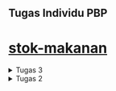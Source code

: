 ## Tugas Individu PBP

# [stok-makanan](https://stok-nyamnyam.adaptable.app/)

<details>
<summary> Tugas 3 </summary>

## Perbedaan antara _form_ `POST`dan `GET` dalam Django

Method `POST` merupakan method protokol HTTP untuk mengirimkan data ke server. Pada method `POST`, data dikirim sebagai dari body request sehingga tidak terlihat dalam URL. Method ini sesuai untuk mengirimkan data yang lebih besar jika dibandingkan dengan method `GET`, seperti _upload file_.

Method `GET` merupakan method protokol HTTP untuk mengambil data dari server. Berbeda dengan `POST`, method `GET` tidak cocok untuk mengirimkan data sensitif sebab data yang dikirimkan melalui method `GET` terlihat dalam URL (data ditambahkan sebagai parameter query). Kapasitas data method `GET` lebih kecil dibandingkan method `POST`. Oleh karena itu, method ini lebih sesuai untuk mendapatkan data yang relatif kecil, seperti saat _membuka halaman web yang bersifat publik_.

## Perbedaan utama antara XML, JSON, dan HTML dalam konteks pengiriman data

#### XML (eXtensible Markup Language)

XML digunakan untuk mengorganisir data dalam hierarki yang terstruktur, seperti mengorganisir berkas dalam folder dan subfolder komputer. Tag pembuka dan penutup yang mendefinisikan elemen dan atribut (sintaks XML dapat dianalogikan seperti HTML yang menyimpan data dalam bentuk tree node), memungkinkan fleksibilitas dalam mendefinisikan format data yang sesuai dengan kebutuhan aplikasi.

- XML biasanya digunakan untuk data yang perlu diorganisir dengan struktur yang kompleks karena menggunakan tag pada setiap elemen data. Contoh penggunaannya, seperti konfigurasi aplikasi atau pertukaran data antarsistem yang berbeda.

#### JSON (JavaScript Object Notation)

JSON digunakan untuk menyimpan data dalam format objek dengan pasangan `key-value`, seperti format daftar kontak di ponsel. Fomat yang relatif singkat dan intuitif tersebut memudahkan manusia dalam membaca dan memahaminya.

- JSON cocok untuk pertukaran data dalam pengembangan web karena sederhana, ringkas, dan relatif mudah di-parsing. JSON menggunakan `dictionary` dan `list` sebagai _container_ sehingga mudah dibaca oleh mesin juga. Data dikirim dalam bentuk JavaScript sehingga lebih mudah dimanipulasi sehingga JSON sering digunakan.

#### HTML (HyperText Markup Language)

HTML digunakan untuk mengirimkan tampilan halaman web, dapat diibaratkan seperti membangun struktur rumah dengan kamar, pintu, dan jendela. `HTML` lebih cocok jika client-nya adalah manusia, bukan aplikasi yang mengambil data (karena diperlukan parsing). Proses parsing akan memakan waktu dan kurang efisien.

## Mengapa JSON sering digunakan dalam pertukaran data antara aplikasi web modern?

`JSON` sering digunakan karena penyajian data yang lebih sederhana dari `XML` sehingga lebih efisien. Ditambah, format ini lebih mudah dibaca oleh manusia dan mesin, seperti yang telah disebutkan sebelumnya.

## Cara Implementasi

1. Mengaktifkan _virtual environment_: `env\Scripts\activate.bat`

2. Membuat direktori `templates` di _root folder_. Di dalam folder tersebut, saya menambahkan `base.html` sebagai template.

3. Membuat `_form_s.py` di `main` yang mengimplementasikan `django._form_s` untuk membantu penyusunan struktur input _form_ yang akan dibuat. Kode yang saya gunakan mirip dengan yang telah diajarkan saat tutorial. Perbedaanya terdapat pada nama model yang sekarang menjadi `Item` dan sebuah field `amount` yang menggantikan field `price`.

```
from django.forms import ModelForm
from main.models import Item

class ProductForm(ModelForm):
    class Meta:
        model = Item
        fields = ["name", "amount", "description"]
```

4. Memodifikasi `views.py` dengan menambahkan fungsi-fungsi yang dibutuhkan. Fungsi dalam `views.py`

- `show_main` --> menampilkan data `Item` melalui _form_
- `create_product` --> mengelola pembuatan produk
- `show_html` --> menampilkan data dalam bentuk HTML
- `show_xml` --> menampilkan data dalam bentuk XML
- `show_json` --> menampilkan data dalam bentuk JSON
- `show_xml_by_id` --> menampilkan data dalam bentuk XML berdasarkan id tertentu
- `show_json_by_id` --> menampilkan data dalam bentuk JSON berdasarkan id tertentu

5. Melakukan routing dengan mengimpor fungsi-fungsi yang ada pada `views.py` dalam `urls.py` yang terdapat pada `main` folder. Kemudian, menambahkan _path url_ untuk setiap fungsi dalam `urls.py`. Hal ini bertujuan untuk mengakses fungsi-fungsi yang sudah diimport sebelumnya.

6. Membuat berkas `create_product.html` di `main/templates`, seperti pada tutorial.

7. Memodifikasi `main.html` pada `main/templates` untuk menampilkan data produk dalam bentuk table dan menambahkan tombol `Add New Product` yang akan _redirect_ ke halaman _form_.

## Screenshots Postman

### HTML

![](/img_tugas3/html-1.png)
![](/img_tugas3/html-2.png)
![](/img_tugas3/html-3.png)

### XML

![](/img_tugas3/xml.png)

### JSON

![](/img_tugas3/json.png)

### XML by ID

![](/img_tugas3/xml_id1.png)
![](/img_tugas3/xml_id2.png)

### JSON by ID

![](/img_tugas3/json_id1.png)
![](/img_tugas3/json_id2.png)

</details>

<details>
<summary> Tugas 2 </summary>
## 1. Cara Implementasi

1. Memilih direktori lokal yang akan menyimpan proyek Git dan melakukan inisiasi repositori baru dengan berintah `git init`.

- Menghubungkan keduanya dengan perintah `git remote add origin <url_repo_github>`.
- Membuat virtual environment untuk projek baru ini dengan `python -m venv env` dan mengaktifkannya `env\Scripts\activate.bat`.
- Pada direktori yang sama, saya menambahkan berkas `requirements.txt` yang berisi dependencies sebagai berikut:
  ```
  Django
  Gunicorn
  Whitenoise
  psycopg2-binary
  requests
  urllib3
  ```
- Memasang dependencies dengan perintah `pip install -r requirements.txt`
- Membuat proyek Django baru Bernama `stok_makanan` dengan perintah `django-admin startproject stok_makanan .`
- Menambahkan file `.gitignore`
- Mengatur akses aplikasi web dengan menambahkan `\*` pada `ALLOWED_HOST` pada `settings.py`
- Mendaftarkan `main` dalam proyek _stok makanan_:
  - Membuat aplikasi `main` dalam proyek `stok_makanan` dengan `python manage.py startapp main`
  - Menambahkan `main` ke `INSTALLED_APPS` dalam `settings.py`
- Menambahkan direktori `template` pada direktori `main`
- Menambahkan file `main.html` dalam direktori `templates` pada aplikasi `main` yang nantinya akan menampilkan data aplikasi
- Menambahkan fungsi `show_main` pada `views.py` yang ada pada direksori aplikasi `main` yang berfungsi mengatur permintaan HTTP dan mengembalikan tampilan yang sesuai.
- Melakukan routing URL
  - Mengonfigurasi routing URL aplikasi main agar dapat diakses melalui peramban web
    - Membuat berkas `urls.py` dalam direktori `main`, seperti yang telah diberikan saat tutorial
  - Mengonfigurasi routing URL proyek untuk menghubungkannya ke tampilan `main`
    - Menambahkan rute URL pada `urls.py` dalam direktori proyek `stok_makanan`, seperti yang telah diberikan saat tutorial
- Mengubah berkas `models.py` dalam aplikasi `main` sesuai kebutuhan
  - Menambahkan `Item` dengan atribut `name`, `amount`, dan `description`
    - name sebagai nama item dengan tipe CharField.
    - amount sebagai jumlah item dengan tipe IntegerField.
    - description sebagai deskripsi item dengan tipe TextField.
- Menambahkan unit test `tests.py` pada direktori aplikasi `main`, seperti yang diberikan pada tutorial
- Melakukan deployment proyek pada Adaptable.io, seperti yang dicontohkan pada tutorial dengan melakukan penyesuaian yang dibutuhkan dan start command `python manage.py migrate && gunicorn stok_makanan.wsgi`

## 2. Bagan

![Bagan](bagan.png)

Penjelasan bagan:

1. Client memerintahkan peramban web untuk mengunjungi situs berbasis django.
2. Peramban akan mengirimkan `HTTP Request` dari client ke server situs yang dikunjungi. Request akan dihandle oleh `urls.py`.
3. Setelah pattern ditemukan, function dalam `views.py` yang sesuai (fungsi yang terikat dengan url tersebut) akan memproses request client. `models.py` menyimpan data dan logika aplikasi. `views.py` memproses request dengan menampilkan data dari model (models.py) dan menghubungkannya dengan template (.html).
4. Setelah itu, peramban web akan mengirimkan halaman web yang diminta client berupa `html`. Peramban client merender `html` sebagai `HTTP Response` dari server django.

## 3. Virtual Environment

### Mengapa menggunakan virtual environment?

Penggunaan virtual environment pada proyek django lebih disarankan dibandingkan tanpa menggunakannya.Virtual environment berguna untuk mengisolasi package serta dependencies dari aplikasi sehingga tidak bertabrakan dengan dependencies lain yang ada pada komputer. Jika dibayagkan, pada tiap proyeknya kita akan memiliki python yang berbeda. Hal ini membantu kita dalam mengelola dependencies proyek sehingga dapat menghindari terjadinya konflik.

### Apakah aplikasi web berbasis Django dapat dibuat tanpa menggunakan virtual environment?

Ya. Proyek django tetap dapat dibuat tanpa menggunakan virtual environment selama python sistem kita memiliki depedensi yang akan digunakan.

## 4. MVC, MVT, dan MVVM

Konsep arsitektur dalam pengembangan web untuk memisahkan komponen-komponen utama sebuah aplikasi. Hal ini akan memungkinkan pengembang web untuk mengorganisasi dan mengelola kode dengan lebih terstruktur.

### MVC (Model View Controller)

<img src=https://ristek.link/mvc-pic>

Model: bagian yang mengelola data dan logika aplikasi
View: bagian yang mengatur tampilan data dari model
Controller: bagian yang bertugas mengatur _flow_ interaksi `model` dan `view`. Meneruskan hasil manipulasi data dari `model` ke `view` yang akan ditampilkan pada layar pengguna

### MVT (Model View Template)

<img src=https://miro.medium.com/v2/resize:fit:1400/0*8ZFh-CsrMi7bQG0O.jpg>

Model: bagian yang mengelola data dan logika aplikasi
View: bagian yang menampilkan data dari `model` dan menghubungkannya dengan `template`
Template: bagian yang mengatur tampilan antarmuka pengguna (serupa dengan `Controller` pada `MVC`)

### MVVM (Model View ViewModel)

<img src=https://media.geeksforgeeks.org/wp-content/uploads/20221012200730/gfgmvvm.png>

Pola desain yang membedakan UI dengan logika dari aplikasi. `Viewmodel` serupa dengan `Controller`. Konsep ini memungkinkan pengembang melakukan pemisahan kerja yang lebih baik antara UI dengan logika.

Model: bagian yang mengatur data dan logika aplikasi
View: bagian yang mengatur tampilan antarmuka pengguna, tetapi tidak mengolah data
ViewModel: bagian yang menghubungkan `model` dan `view`, meneruskan data yang akan ditampilkan ke `view`

## Perbedaan

Pada konsep MVC, pemisahan kerja lebih tegas dibanding konsep lainnya. Bagian yang serupa dengan `Controller pada MVC` adalah `Template pada MVT` dan `ViewModel pada MVVM`. Meski demikian, terdapat perbedaan di antara ketiga konsep, seperti yang telah disampaikan sebelumnya.

</details>
